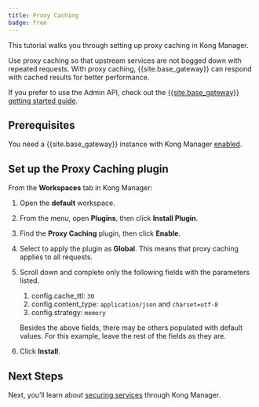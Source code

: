 ```yaml
---
title: Proxy Caching
badge: free
---
```


This tutorial walks you through setting up proxy caching in Kong Manager.

Use proxy caching so that upstream services are not bogged down with repeated requests. With proxy caching, {{site.base_gateway}} can respond with cached results for better performance.

If you prefer to use the Admin API, check out the [{{site.base_gateway}} getting started guide](/gateway/latest/get-started/proxy-caching/).

## Prerequisites

You need a {{site.base_gateway}} instance with Kong Manager [enabled](/gateway/{{page.kong_version}}/kong-manager/enable/).

## Set up the Proxy Caching plugin

From the **Workspaces** tab in Kong Manager:

1. Open the **default** workspace.
2. From the menu, open **Plugins**, then click **Install Plugin**.
3. Find the **Proxy Caching** plugin, then click **Enable**.
4. Select to apply the plugin as **Global**. This means that proxy caching applies to all requests.
5. Scroll down and complete only the following fields with the parameters listed.
    1. config.cache_ttl: `30`
    2. config.content_type: `application/json` and `charset=utf-8`
    3. config.strategy: `memory`

    Besides the above fields, there may be others populated with default values. For this example, leave the rest of the fields as they are.
6. Click **Install**.

<!-- ## Validate Proxy Caching

figure out how to validate in the browser -->

## Next Steps

Next, you’ll learn about [securing services](/gateway/{{page.kong_version}}/kong-manager/get-started/consumers/) through Kong Manager.
